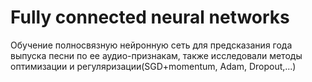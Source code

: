 # Fully connected neural networks
Обучение полносвязную нейронную сеть для предсказания года выпуска песни по ее аудио-признакам, также исследовали методы оптимизации и регуляризации(SGD+momentum, Adam, Dropout,...)
